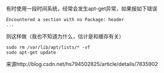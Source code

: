 有时使用一段时间系统，经常会发生apt-get异常，如果报如下错误

```
Encountered a section with no Package: header
...
```

则这样做（我也不知道为什么，估计是和缓存有关）

```
sudo rm /var/lib/apt/lists/* -vf
sudo apt-get update
```

来源http://blog.csdn.net/hs794502825/article/details/7835902